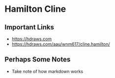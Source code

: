 # Hamilton Cline

## Important Links

- https://hdraws.com
- https://hdraws.com/aau/wnm617/cline.hamilton/

## Perhaps Some Notes

- Take note of how markdown works
